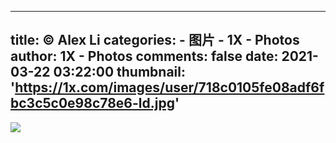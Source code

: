 
---
title: © Alex Li
categories: 
    - 图片
    - 1X - Photos
author: 1X - Photos
comments: false
date: 2021-03-22 03:22:00
thumbnail: 'https://1x.com/images/user/718c0105fe08adf6fbc3c5c0e98c78e6-ld.jpg'
---

<div>   
<img src="https://1x.com/images/user/718c0105fe08adf6fbc3c5c0e98c78e6-ld.jpg" referrerpolicy="no-referrer">  
</div>
            